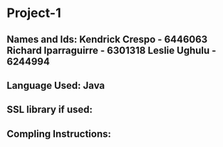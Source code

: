 # Project-1

Names and Ids:
Kendrick Crespo - 6446063
Richard Iparraguirre - 6301318
Leslie Ughulu  - 6244994
-------------------------------------------------------------------------------------------------------------------
Language Used:
Java
-------------------------------------------------------------------------------------------------------------------
SSL library if used:
-------------------------------------------------------------------------------------------------------------------
Compling Instructions:
-------------------------------------------------------------------------------------------------------------------
